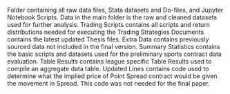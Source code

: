 Folder containing all raw data files, Stata datasets and Do-files, and Jupyter Notebook Scripts. 
Data in the main folder is the raw and cleaned datasets used for further analysis. 
Trading Scripts contains all scripts and return distributions needed for executing the Trading Strategies
Documents contains the latest updated Thesis files.
Extra Data contains previously sourced data not included in the final version.
Summary Statistics contains the basic scripts and datasets used for the preliminary sports contract data evaluation. 
Table Results contains league specific Table Results used to compile an aggregate data table.
Updated Lines contains code used to determine what the implied price of Point Spread contract would be given the movement in Spread. This code was not needed for the final paper.

